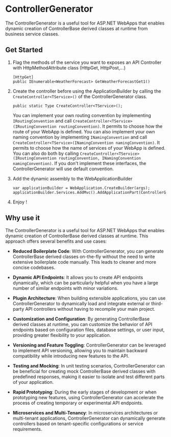 # ControllerGenerator
The ControllerGenerator is a useful tool for ASP.NET WebApps that enables dynamic creation of ControllerBase derived classes at runtime from business service classes.

## Get Started
1. Flag the methods of the service you want to exposes an API Controller with HttpMethodAttribute class (HttpGet, HttpPost,...)
   ```
   [HttpGet]
   public IEnumerable<WeatherForecast> GetWeatherForecastGet1()
   ```
2. Create the controller before using the ApplicationBuilder by calling the ```CreateController<TService>()``` of the ControllerGenerator class.
   ```
   public static Type CreateController<TService>();
   ```

   You can implement your own routing convention by implementing ```IRoutingConvention``` and call ```CreateController<TService>(IRoutingConvention routingConvention)```. It permits to choose how the route of your WebApp is defined.
   You can also implement your own naming convention by implementing ```INamingConvention``` and call ```CreateController<TService>(INamingConvention namingConvention)```. It permits to choose how the name of services of your WebApp is defined.
   You can also do both by calling ```CreateController<TService>(IRoutingConvention routingConvention, INamingConvention namingConvention)```.
   If you don't implement these interfaces, the ControllerGenerator will use default convention.
   
4. Add the dynamic assembly to the WebApplicationBuilder
   ```
   var applicationBuilder = WebApplication.CreateBuilder(args);
   applicationBuilder.Services.AddMvc().AddApplicationPart(ControllerGenerator.ControllerGenerator.DynamicAssembly);
   ```
5. Enjoy !

## Why use it
The ControllerGenerator is a useful tool for ASP.NET WebApps that enables dynamic creation of ControllerBase derived classes at runtime. This approach offers several benefits and use cases:
- **Reduced Boilerplate Code**: With ControllerGenerator, you can generate ControllerBase derived classes on-the-fly without the need to write extensive boilerplate code manually. This leads to cleaner and more concise codebases.

- **Dynamic API Endpoints**: It allows you to create API endpoints dynamically, which can be particularly helpful when you have a large number of similar endpoints with minor variations.

- **Plugin Architecture**: When building extensible applications, you can use ControllerGenerator to dynamically load and integrate external or third-party API controllers without having to recompile your main project.

- **Customization and Configuration**: By generating ControllerBase derived classes at runtime, you can customize the behavior of API endpoints based on configuration files, database settings, or user input, providing greater flexibility to your application.

- **Versioning and Feature Toggling**: ControllerGenerator can be leveraged to implement API versioning, allowing you to maintain backward compatibility while introducing new features to the API.

- **Testing and Mocking**: In unit testing scenarios, ControllerGenerator can be beneficial for creating mock ControllerBase derived classes with predefined responses, making it easier to isolate and test different parts of your application.

- **Rapid Prototyping**: During the early stages of development or when prototyping new features, using ControllerGenerator can accelerate the process of creating temporary or experimental API endpoints.

- **Microservices and Multi-Tenancy**: In microservices architectures or multi-tenant applications, ControllerGenerator can dynamically generate controllers based on tenant-specific configurations or service requirements.
